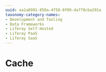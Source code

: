 ```yaml
---
uuid: aa1a8991-850a-4f58-8f09-da770cba291a
taxonomy-category-names:
- Development and Tooling
- Data Frameworks
- Liferay Self-Hosted
- Liferay PaaS
- Liferay SaaS
---
```

# Cache
